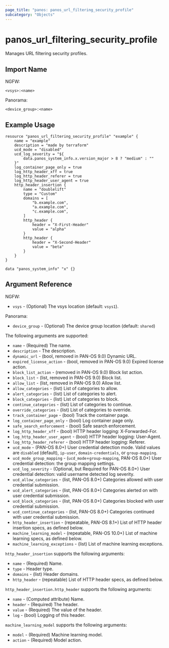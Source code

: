 ```yaml
---
page_title: "panos: panos_url_filtering_security_profile"
subcategory: "Objects"
---
```


# panos_url_filtering_security_profile

Manages URL filtering security profiles.


## Import Name

NGFW:

```shell
<vsys>:<name>
```

Panorama:

```shell
<device_group>:<name>
```


## Example Usage

```hcl
resource "panos_url_filtering_security_profile" "example" {
    name = "example"
    description = "made by terraform"
    ucd_mode = "disabled"
    ucd_log_severity = "${
        data.panos_system_info.x.version_major > 8 ? "medium" : ""
    }"
    log_container_page_only = true
    log_http_header_xff = true
    log_http_header_referer = true
    log_http_header_user_agent = true
    http_header_insertion {
        name = "doublelift"
        type = "Custom"
        domains = [
            "b.example.com",
            "a.example.com",
            "c.example.com",
        ]
        http_header {
            header = "X-First-Header"
            value = "alpha"
        }
        http_header {
            header = "X-Second-Header"
            value = "beta"
        }
    }
}

data "panos_system_info" "x" {}
```


## Argument Reference

NGFW:

* `vsys` - (Optional) The vsys location (default: `vsys1`).

Panorama:

* `device_group` - (Optional) The device group location (default: `shared`)

The following arguments are supported:

* `name` - (Required) The name.
* `description` - The description.
* `dynamic_url` - (bool, removed in PAN-OS 9.0) Dynamic URL.
* `expired_license_action` - (bool, removed in PAN-OS 9.0) Expired license action.
* `block_list_action` - (removed in PAN-OS 9.0) Block list action.
* `block_list` - (list, removed in PAN-OS 9.0) Block list.
* `allow_list` - (list, removed in PAN-OS 9.0) Allow list.
* `allow_categories` - (list) List of categories to allow.
* `alert_categories` - (list) List of categories to alert.
* `block_categories` - (list) List of categories to block.
* `continue_categories` - (list) List of categories to continue.
* `override_categories` - (list) List of categories to override.
* `track_container_page` - (bool) Track the container page.
* `log_container_page_only` - (bool) Log container page only.
* `safe_search_enforcement` - (bool) Safe search enforcement.
* `log_http_header_xff` - (bool) HTTP header logging: X-Forwarded-For.
* `log_http_header_user_agent` - (bool) HTTP header logging: User-Agent.
* `log_http_header_referer` - (bool) HTTP header logging: Referer.
* `ucd_mode` - (PAN-OS 8.0+) User credential detection mode.  Valid values are
  `disabled` (default), `ip-user`, `domain-credentials`, or `group-mapping`.
* `ucd_mode_group_mapping` - (`ucd_mode`=`group-mapping`, PAN-OS 8.0+) User
  credential detection: the group mapping settings.
* `ucd_log_severity` - (Optional, but Required for PAN-OS 8.0+) User credential
  detection: valid username detected log severity.
* `ucd_allow_categories` - (list, PAN-OS 8.0+) Categories allowed with user
  credential submission.
* `ucd_alert_categories` - (list, PAN-OS 8.0+) Categories alerted on with
  user credential submission.
* `ucd_block_categories` - (list, PAN-OS 8.0+) Categories blocked with
  user credential submission.
* `ucd_continue_categories` - (list, PAN-OS 8.0+) Categories continued with
  user credential submission.
* `http_header_insertion` - (repeatable, PAN-OS 8.1+) List of HTTP header
  insertion specs, as defined below.
* `machine_learning_model` - (repeatable, PAN-OS 10.0+) List of machine learning
  specs, as defined below.
* `machine_learning_exceptions` - (list) List of machine learning exceptions.

`http_header_insertion` supports the following arguments:

* `name` - (Required) Name.
* `type` - Header type.
* `domains` - (list) Header domains.
* `http_header` - (repeatable) List of HTTP header specs, as defined below.

`http_header_insertion.http_header` supports the following arguments:

* `name` - (Computed attribute) Name.
* `header` - (Required) The header.
* `value` - (Required) The value of the header.
* `log` - (bool) Logging of this header.

`machine_learning_model` supports the following arguments:

* `model` - (Required) Machine learning model.
* `action` - (Required) Model action.
